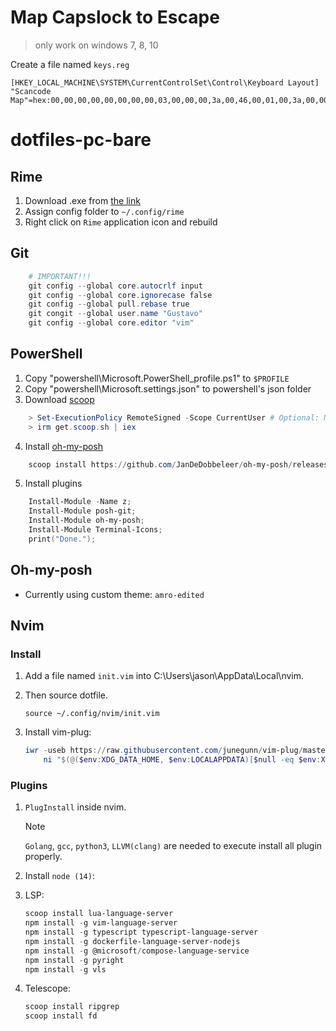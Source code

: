 # Map Capslock to Escape
> only work on windows 7, 8, 10

Create a file named `keys.reg`
```Windows Registry Editor Version 5.00
[HKEY_LOCAL_MACHINE\SYSTEM\CurrentControlSet\Control\Keyboard Layout]
"Scancode Map"=hex:00,00,00,00,00,00,00,00,03,00,00,00,3a,00,46,00,01,00,3a,00,00,00,00,00
```


# dotfiles-pc-bare
## Rime
1. Download .exe from [the link](https://rime.im/download/)
2. Assign config folder to `~/.config/rime`
2. Right click on `Rime` application icon and rebuild

## Git
```powershell
    # IMPORTANT!!!
    git config --global core.autocrlf input
    git config --global core.ignorecase false
    git config --global pull.rebase true
    git congit --global user.name "Gustavo"
    git config --global core.editor "vim"
```

## PowerShell
1. Copy "powershell\Microsoft.PowerShell_profile.ps1" to `$PROFILE`
2. Copy "powershell\Microsoft.settings.json" to powershell's json folder
3. Download [scoop](https://scoop.sh/)
```powershell
    > Set-ExecutionPolicy RemoteSigned -Scope CurrentUser # Optional: Needed to run a remote script the first time
    > irm get.scoop.sh | iex
```
4. Install [oh-my-posh](https://ohmyposh.dev/docs/installation/windows)
```powershell
    scoop install https://github.com/JanDeDobbeleer/oh-my-posh/releases/latest/download/oh-my-posh.json
```
5. Install plugins
```powershell
    Install-Module -Name z;
    Install-Module posh-git;
    Install-Module oh-my-posh;
    Install-Module Terminal-Icons;
    print("Done.");
```

## Oh-my-posh
* Currently using custom theme: `amro-edited` 

## Nvim

### Install
1. Add a file named `init.vim` into C:\Users\jason\AppData\Local\nvim.
2. Then source dotfile. 
    ```vim
    source ~/.config/nvim/init.vim
    ```

3. Install vim-plug:  
    ```PowerShell
    iwr -useb https://raw.githubusercontent.com/junegunn/vim-plug/master/plug.vim |`
        ni "$(@($env:XDG_DATA_HOME, $env:LOCALAPPDATA)[$null -eq $env:XDG_DATA_HOME])/nvim-data/site/autoload/plug.vim" -Force
    ```
### Plugins
1. `PlugInstall` inside nvim.
    > [!NOTE]
    > `Golang`, `gcc`, `python3`, `LLVM(clang)` are needed to execute install all plugin properly.
    
1. Install `node (14)`:
  
1. LSP:
    ```PowerShell
    scoop install lua-language-server
    npm install -g vim-language-server
    npm install -g typescript typescript-language-server
    npm install -g dockerfile-language-server-nodejs
    npm install -g @microsoft/compose-language-service
    npm install -g pyright
    npm install -g vls
    ```

1. Telescope:
    ```PowerShell
    scoop install ripgrep
    scoop install fd
    ```
